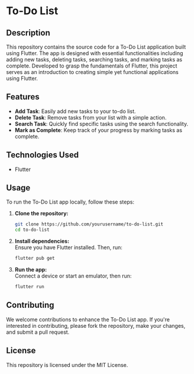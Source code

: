 # To-Do List

## Description

This repository contains the source code for a To-Do List application built using Flutter. The app is designed with essential functionalities including adding new tasks, deleting tasks, searching tasks, and marking tasks as complete. Developed to grasp the fundamentals of Flutter, this project serves as an introduction to creating simple yet functional applications using Flutter.

## Features

- **Add Task**: Easily add new tasks to your to-do list.
- **Delete Task**: Remove tasks from your list with a simple action.
- **Search Task**: Quickly find specific tasks using the search functionality.
- **Mark as Complete**: Keep track of your progress by marking tasks as complete.

## Technologies Used

- Flutter

## Usage

To run the To-Do List app locally, follow these steps:

1. **Clone the repository:**
   ```bash
   git clone https://github.com/yourusername/to-do-list.git
   cd to-do-list
2. **Install dependencies:**<br>
   Ensure you have Flutter installed. Then, run:
   ```bash
   flutter pub get
3. **Run the app:**<br>
   Connect a device or start an emulator, then run:
   ```bash
   flutter run
## Contributing
We welcome contributions to enhance the To-Do List app. If you're interested in contributing, please fork the repository, make your changes, and submit a pull request.
## License
This repository is licensed under the MIT License.
